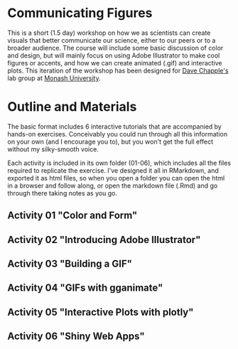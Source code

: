 # Communicating Figures
This is a short (1.5 day) workshop on how we as scientists can create visuals that better communicate our science, either to our peers or to a broader audience. The course will include some basic discussion of color and design, but will mainly focus on using Adobe Illustrator to make cool figures or accents, and how we can create animated (.gif) and interactive plots. This iteration of the workshop has been designed for [Dave Chapple's](https://www.chapplelab.com/) lab group at [Monash University](https://www.monash.edu/science/schools/biological-sciences/staff/chapple). 

# Outline and Materials
The basic format includes 6 interactive tutorials that are accompanied by hands-on exercises. Conceivably you could run through all this information on your own (and I encourage you to), but you won't get the full effect without my silky-smooth voice. 

Each activity is included in its own folder (01-06), which includes all the files required to replicate the exercise. I've designed it all in RMarkdown, and exported it as html files, so when you open a folder you can open the html in a browser and follow along, or open the markdown file (.Rmd) and go through there taking notes as you go. 

## Activity 01 "Color and Form"

## Activity 02 "Introducing Adobe Illustrator"

## Activity 03 "Building a GIF"

## Activity 04 "GIFs with gganimate"

## Activity 05 "Interactive Plots with plotly"

## Activity 06 "Shiny Web Apps"
